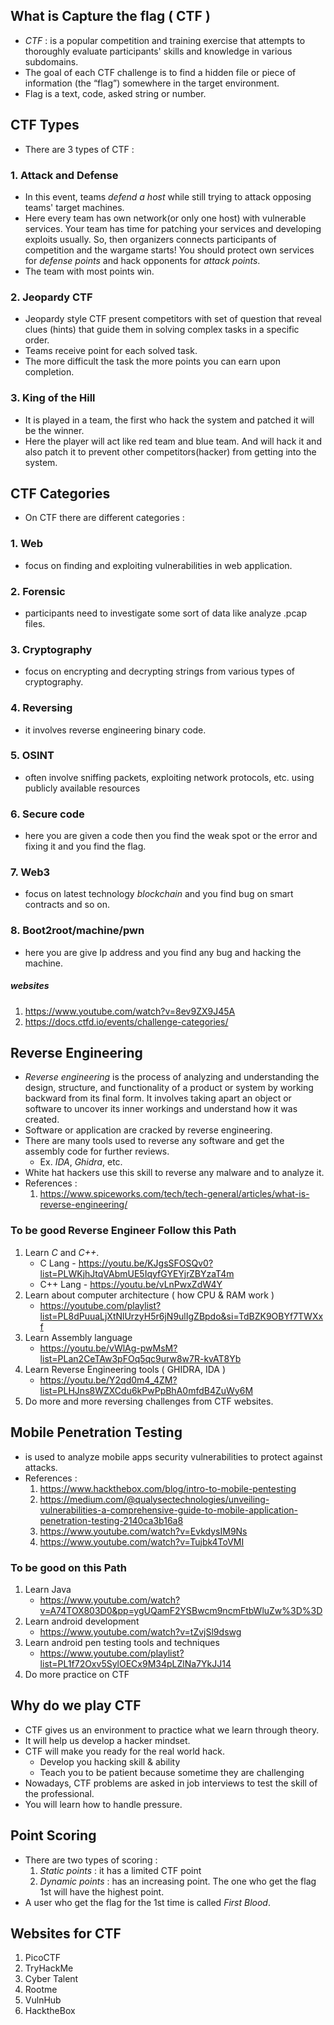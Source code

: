 ## What is Capture the flag ( CTF )

- *CTF* : is a popular competition and training exercise that attempts to thoroughly evaluate participants' skills and knowledge in various subdomains. 
- The goal of each CTF challenge is to find a hidden file or piece of information (the “flag”) somewhere in the target environment.
- Flag is a text, code, asked string or number.

## CTF Types

- There are 3 types of CTF :
### 1. Attack and Defense 
- In this event, teams *defend a host* while still trying to attack opposing teams' target machines.
- Here every team has own network(or only one host) with vulnerable services. Your team has time for patching your services and developing exploits usually. So, then organizers connects participants of competition and the wargame starts! You should protect own services for *defense points* and hack opponents for *attack points*.
- The team with most points win.
### 2. Jeopardy CTF
- Jeopardy style CTF present competitors with set of question that reveal clues (hints) that guide them in solving complex tasks in a specific order.
- Teams receive point for each solved task.
- The more difficult the task the more points you can earn upon completion.
### 3. King of the Hill
- It is played in a team, the first who hack the system and patched it will be the winner.
- Here the player will act like red team and blue team. And will hack it and also patch it to prevent other competitors(hacker) from getting into the system.

## CTF Categories 

- On CTF there are different categories :
### 1. Web
- focus on finding and exploiting vulnerabilities in web application.
### 2. Forensic
- participants need to investigate some sort of data like analyze .pcap files.
### 3. Cryptography
- focus on encrypting and decrypting strings from various types of cryptography.
### 4. Reversing
- it involves reverse engineering binary code.
### 5. OSINT
- often involve sniffing packets, exploiting network protocols, etc. using publicly available resources
### 6. Secure code
- here you are given a code then you find the weak spot or the error and fixing it and you find the flag.
### 7. Web3
- focus on latest technology *blockchain* and you find bug on smart contracts and so on.
### 8. Boot2root/machine/pwn
- here you are give Ip address and you find any bug and hacking the machine.

##### websites
1. https://www.youtube.com/watch?v=8ev9ZX9J45A
2. https://docs.ctfd.io/events/challenge-categories/

## Reverse Engineering

- *Reverse engineering* is the process of analyzing and understanding the design, structure, and functionality of a product or system by working backward from its final form. It involves taking apart an object or software to uncover its inner workings and understand how it was created.
- Software or application are cracked by reverse engineering.
- There are many tools used to reverse any software and get the assembly code for further reviews.
     - Ex.   *IDA*,  *Ghidra*,  etc.
- White hat hackers use this skill to reverse any malware and to analyze it.
- References :
     1. https://www.spiceworks.com/tech/tech-general/articles/what-is-reverse-engineering/

### To be good Reverse Engineer Follow this Path 
1. Learn *C* and *C++*.
     - C Lang -  https://youtu.be/KJgsSFOSQv0?list=PLWKjhJtqVAbmUE5IqyfGYEYjrZBYzaT4m  
     - C++ Lang -  https://youtu.be/vLnPwxZdW4Y
2. Learn about computer architecture ( how CPU & RAM work )
     - https://youtube.com/playlist?list=PL8dPuuaLjXtNlUrzyH5r6jN9ulIgZBpdo&si=TdBZK9OBYf7TWXxf
3. Learn Assembly language
     - https://youtu.be/vWlAg-pwMsM?list=PLan2CeTAw3pFOq5qc9urw8w7R-kvAT8Yb
4. Learn Reverse Engineering tools ( GHIDRA, IDA )
     - https://youtu.be/Y2qd0m4_4ZM?list=PLHJns8WZXCdu6kPwPpBhA0mfdB4ZuWy6M
5. Do more and more reversing challenges from CTF websites.

## Mobile Penetration Testing

- is used to analyze mobile apps security vulnerabilities to protect against attacks.
- References :
     1. https://www.hackthebox.com/blog/intro-to-mobile-pentesting
     2. https://medium.com/@qualysectechnologies/unveiling-vulnerabilities-a-comprehensive-guide-to-mobile-application-penetration-testing-2140ca3b16a8
     3. https://www.youtube.com/watch?v=EvkdysIM9Ns
     4. https://www.youtube.com/watch?v=Tujbk4ToVMI
### To be good on this Path 
1. Learn Java
     - https://www.youtube.com/watch?v=A74TOX803D0&pp=ygUQamF2YSBwcm9ncmFtbWluZw%3D%3D
2. Learn android development
     - https://www.youtube.com/watch?v=tZvjSl9dswg
3. Learn android pen testing tools and techniques
     - https://www.youtube.com/playlist?list=PL1f72Oxv5SylOECx9M34pLZlNa7YkJJ14
4. Do more practice on CTF

## Why do we play CTF

- CTF gives us an environment to practice what we learn through theory.
- It will help us develop a hacker mindset.
- CTF will make you ready for the real world hack.
     - Develop you hacking skill & ability
     - Teach you to be patient because sometime they are challenging
- Nowadays, CTF problems are asked in job interviews to test the skill of the professional.
- You will learn how to handle pressure.

## Point Scoring

- There are two types of scoring :
     1. *Static points* :  it has a limited CTF point
     2. *Dynamic points* : has an increasing point. The one who get the flag 1st will have the highest point.
- A user who get the flag for the 1st time is called *First Blood*.

## Websites for CTF

1. PicoCTF
2. TryHackMe
3. Cyber Talent
4. Rootme
5. VulnHub
6. HacktheBox